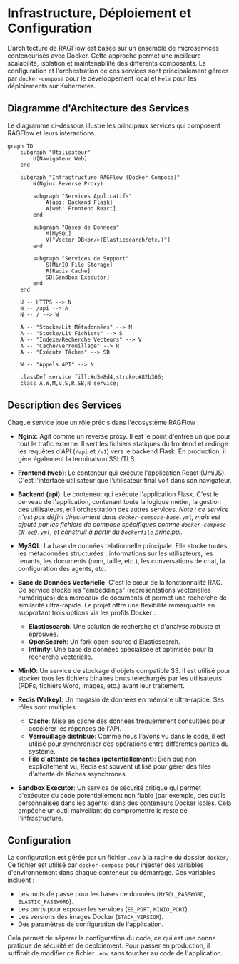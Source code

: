 # Infrastructure, Déploiement et Configuration

L'architecture de RAGFlow est basée sur un ensemble de microservices conteneurisés avec Docker. Cette approche permet une meilleure scalabilité, isolation et maintenabilité des différents composants. La configuration et l'orchestration de ces services sont principalement gérées par `docker-compose` pour le développement local et `Helm` pour les déploiements sur Kubernetes.

## Diagramme d'Architecture des Services

Le diagramme ci-dessous illustre les principaux services qui composent RAGFlow et leurs interactions.

```mermaid
graph TD
    subgraph "Utilisateur"
        U[Navigateur Web]
    end

    subgraph "Infrastructure RAGFlow (Docker Compose)"
        N(Nginx Reverse Proxy)
        
        subgraph "Services Applicatifs"
            A[api: Backend Flask]
            W[web: Frontend React]
        end

        subgraph "Bases de Données"
            M[MySQL]
            V["Vector DB<br/>(Elasticsearch/etc.)"]
        end

        subgraph "Services de Support"
            S[MinIO File Storage]
            R[Redis Cache]
            SB[Sandbox Executor]
        end
    end
    
    U -- HTTPS --> N
    N -- /api --> A
    N -- / --> W

    A -- "Stocke/Lit Métadonnées" --> M
    A -- "Stocke/Lit Fichiers" --> S
    A -- "Indexe/Recherche Vecteurs" --> V
    A -- "Cache/Verrouillage" --> R
    A -- "Exécute Tâches" --> SB
    
    W -- "Appels API" --> N

    classDef service fill:#d5e8d4,stroke:#82b366;
    class A,W,M,V,S,R,SB,N service;
```

## Description des Services

Chaque service joue un rôle précis dans l'écosystème RAGFlow :

- **Nginx**: Agit comme un reverse proxy. Il est le point d'entrée unique pour tout le trafic externe. Il sert les fichiers statiques du frontend et redirige les requêtes d'API (`/api` et `/v1`) vers le backend Flask. En production, il gère également la terminaison SSL/TLS.

- **Frontend (web)**: Le conteneur qui exécute l'application React (UmiJS). C'est l'interface utilisateur que l'utilisateur final voit dans son navigateur.

- **Backend (api)**: Le conteneur qui exécute l'application Flask. C'est le cerveau de l'application, contenant toute la logique métier, la gestion des utilisateurs, et l'orchestration des autres services. *Note : ce service n'est pas défini directement dans `docker-compose-base.yml`, mais est ajouté par les fichiers de compose spécifiques comme `docker-compose-CN-oc9.yml`, et construit à partir du `Dockerfile` principal.*

- **MySQL**: La base de données relationnelle principale. Elle stocke toutes les métadonnées structurées : informations sur les utilisateurs, les tenants, les documents (nom, taille, etc.), les conversations de chat, la configuration des agents, etc.

- **Base de Données Vectorielle**: C'est le cœur de la fonctionnalité RAG. Ce service stocke les "embeddings" (représentations vectorielles numériques) des morceaux de documents et permet une recherche de similarité ultra-rapide. Le projet offre une flexibilité remarquable en supportant trois options via les profils Docker :
    - **Elasticsearch**: Une solution de recherche et d'analyse robuste et éprouvée.
    - **OpenSearch**: Un fork open-source d'Elasticsearch.
    - **Infinity**: Une base de données spécialisée et optimisée pour la recherche vectorielle.

- **MinIO**: Un service de stockage d'objets compatible S3. Il est utilisé pour stocker tous les fichiers binaires bruts téléchargés par les utilisateurs (PDFs, fichiers Word, images, etc.) avant leur traitement.

- **Redis (Valkey)**: Un magasin de données en mémoire ultra-rapide. Ses rôles sont multiples :
    - **Cache**: Mise en cache des données fréquemment consultées pour accélérer les réponses de l'API.
    - **Verrouillage distribué**: Comme nous l'avons vu dans le code, il est utilisé pour synchroniser des opérations entre différentes parties du système.
    - **File d'attente de tâches (potentiellement)**: Bien que non explicitement vu, Redis est souvent utilisé pour gérer des files d'attente de tâches asynchrones.

- **Sandbox Executor**: Un service de sécurité critique qui permet d'exécuter du code potentiellement non fiable (par exemple, des outils personnalisés dans les agents) dans des conteneurs Docker isolés. Cela empêche un outil malveillant de compromettre le reste de l'infrastructure.

## Configuration

La configuration est gérée par un fichier `.env` à la racine du dossier `docker/`. Ce fichier est utilisé par `docker-compose` pour injecter des variables d'environnement dans chaque conteneur au démarrage. Ces variables incluent :
- Les mots de passe pour les bases de données (`MYSQL_PASSWORD`, `ELASTIC_PASSWORD`).
- Les ports pour exposer les services (`ES_PORT`, `MINIO_PORT`).
- Les versions des images Docker (`STACK_VERSION`).
- Des paramètres de configuration de l'application.

Cela permet de séparer la configuration du code, ce qui est une bonne pratique de sécurité et de déploiement. Pour passer en production, il suffirait de modifier ce fichier `.env` sans toucher au code de l'application. 